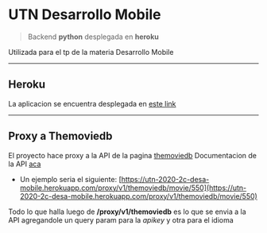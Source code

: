 # UTN Desarrollo Mobile

> Backend **python** desplegada en **heroku**

Utilizada para el tp de la materia Desarrollo Mobile

---

## Heroku

La aplicacion se encuentra desplegada en [este link](https://utn-2020-2c-desa-mobile.herokuapp.com/)

---

## Proxy a Themoviedb

El proyecto hace proxy a la API de la pagina [themoviedb](https://www.themoviedb.org/)
Documentacion de la API [aca](https://developers.themoviedb.org/3/getting-started/introduction)

- Un ejemplo seria el siguiente:
[https://utn-2020-2c-desa-mobile.herokuapp.com/proxy/v1/themoviedb/movie/550](https://utn-2020-2c-desa-mobile.herokuapp.com/proxy/v1/themoviedb/movie/550)

Todo lo que halla luego de **/proxy/v1/themoviedb** es lo que se envia a la API agregandole un query param para la *apikey* y otra para el idioma
